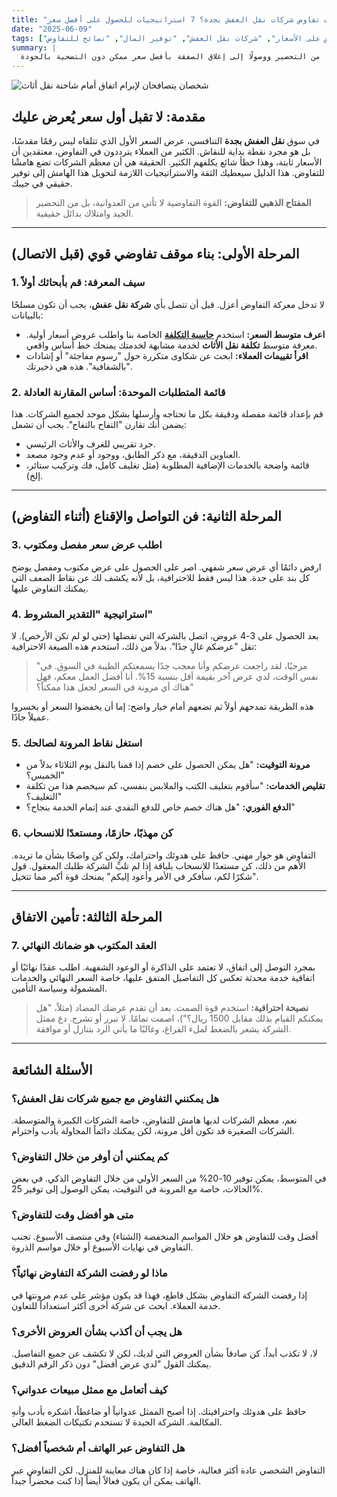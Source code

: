 ```yaml
---
title: "كيف تفاوض شركات نقل العفش بجدة؟ 7 استراتيجيات للحصول على أفضل سعر"
date: "2025-06-09"
tags: ["التفاوض على الأسعار", "شركات نقل العفش", "توفير المال", "نصائح للتفاوض"]
summary: |
  تعلم فن التفاوض مع شركات نقل العفش في جدة. دليلنا يقدم 7 استراتيجيات فعالة، بدءًا من التحضير ووصولًا إلى إغلاق الصفقة بأفضل سعر ممكن دون التضحية بالجودة.
---
```


![شخصان يتصافحان لإبرام اتفاق أمام شاحنة نقل أثاث](/images/jeddah_moving_bidding_war.jpg)

## مقدمة: لا تقبل أول سعر يُعرض عليك

في سوق **نقل العفش بجدة** التنافسي، عرض السعر الأول الذي تتلقاه ليس رقمًا مقدسًا، بل هو مجرد نقطة بداية للنقاش. الكثير من العملاء يترددون في التفاوض، معتقدين أن الأسعار ثابتة، وهذا خطأ شائع يكلفهم الكثير. الحقيقة هي أن معظم الشركات تضع هامشًا للتفاوض. هذا الدليل سيعطيك الثقة والاستراتيجيات اللازمة لتحويل هذا الهامش إلى توفير حقيقي في جيبك.

> **المفتاح الذهبي للتفاوض:** القوة التفاوضية لا تأتي من العدوانية، بل من التحضير الجيد وامتلاك بدائل حقيقية.

---

## المرحلة الأولى: بناء موقف تفاوضي قوي (قبل الاتصال)

### 1. سيف المعرفة: قم بأبحاثك أولاً

لا تدخل معركة التفاوض أعزل. قبل أن تتصل بأي **شركة نقل عفش**، يجب أن تكون مسلحًا بالبيانات:
*   **اعرف متوسط السعر:** استخدم **[حاسبة التكلفة](/calculator)** الخاصة بنا واطلب عروض أسعار أولية. معرفة متوسط **تكلفة نقل الأثاث** لخدمة مشابهة لخدمتك يمنحك خط أساس واقعي.
*   **اقرأ تقييمات العملاء:** ابحث عن شكاوى متكررة حول "رسوم مفاجئة" أو إشادات "بالشفافية". هذه هي ذخيرتك.

### 2. قائمة المتطلبات الموحدة: أساس المقارنة العادلة

قم بإعداد قائمة مفصلة ودقيقة بكل ما تحتاجه وأرسلها بشكل موحد لجميع الشركات. هذا يضمن أنك تقارن "التفاح بالتفاح". يجب أن تشمل:
*   جرد تقريبي للغرف والأثاث الرئيسي.
*   العناوين الدقيقة، مع ذكر الطابق، ووجود أو عدم وجود مصعد.
*   قائمة واضحة بالخدمات الإضافية المطلوبة (مثل تغليف كامل، فك وتركيب ستائر، إلخ).

---

## المرحلة الثانية: فن التواصل والإقناع (أثناء التفاوض)

### 3. اطلب عرض سعر مفصل ومكتوب

ارفض دائمًا أي عرض سعر شفهي. اصر على الحصول على عرض مكتوب ومفصل يوضح كل بند على حدة. هذا ليس فقط للاحترافية، بل لأنه يكشف لك عن نقاط الضعف التي يمكنك التفاوض عليها.

### 4. استراتيجية "التقدير المشروط"

بعد الحصول على 3-4 عروض، اتصل بالشركة التي تفضلها (حتى لو لم تكن الأرخص). لا تقل "عرضكم غالٍ جدًا". بدلاً من ذلك، استخدم هذه الصيغة الاحترافية:
> "مرحبًا، لقد راجعت عرضكم وأنا معجب جدًا بسمعتكم الطيبة في السوق. في نفس الوقت، لدي عرض آخر بقيمة أقل بنسبة 15%. أنا أفضل العمل معكم، فهل هناك أي مرونة في السعر لجعل هذا ممكناً؟"

هذه الطريقة تمدحهم أولاً ثم تضعهم أمام خيار واضح: إما أن يخفضوا السعر أو يخسروا عميلاً جادًا.

### 5. استغل نقاط المرونة لصالحك

*   **مرونة التوقيت:** "هل يمكن الحصول على خصم إذا قمنا بالنقل يوم الثلاثاء بدلاً من الخميس؟"
*   **تقليص الخدمات:** "سأقوم بتغليف الكتب والملابس بنفسي، كم سيخصم هذا من تكلفة التغليف؟"
*   **الدفع الفوري:** "هل هناك خصم خاص للدفع النقدي عند إتمام الخدمة بنجاح؟"

### 6. كن مهذبًا، حازمًا، ومستعدًا للانسحاب

التفاوض هو حوار مهني. حافظ على هدوئك واحترامك، ولكن كن واضحًا بشأن ما تريده. الأهم من ذلك، كن مستعدًا للانسحاب بلباقة إذا لم تلبِّ الشركة طلبك المعقول. قول "شكرًا لكم، سأفكر في الأمر وأعود إليكم" يمنحك قوة أكبر مما تتخيل.

---

## المرحلة الثالثة: تأمين الاتفاق

### 7. العقد المكتوب هو ضمانك النهائي

بمجرد التوصل إلى اتفاق، لا تعتمد على الذاكرة أو الوعود الشفهية. اطلب عقدًا نهائيًا أو اتفاقية خدمة محدثة تعكس كل التفاصيل المتفق عليها، خاصة السعر النهائي والخدمات المشمولة وسياسة التأمين.

> **نصيحة احترافية:** استخدم قوة الصمت. بعد أن تقدم عرضك المضاد (مثلاً، "هل يمكنكم القيام بذلك مقابل 1500 ريال؟")، اصمت تمامًا. لا تبرر أو تشرح. دع ممثل الشركة يشعر بالضغط لملء الفراغ، وغالبًا ما يأتي الرد بتنازل أو موافقة.

---

## الأسئلة الشائعة

### هل يمكنني التفاوض مع جميع شركات نقل العفش؟
نعم، معظم الشركات لديها هامش للتفاوض، خاصة الشركات الكبيرة والمتوسطة. الشركات الصغيرة قد تكون أقل مرونة، لكن يمكنك دائماً المحاولة بأدب واحترام.

### كم يمكنني أن أوفر من خلال التفاوض؟
في المتوسط، يمكن توفير 10-20% من السعر الأولي من خلال التفاوض الذكي. في بعض الحالات، خاصة مع المرونة في التوقيت، يمكن الوصول إلى توفير 25%.

### متى هو أفضل وقت للتفاوض؟
أفضل وقت للتفاوض هو خلال المواسم المنخفضة (الشتاء) وفي منتصف الأسبوع. تجنب التفاوض في نهايات الأسبوع أو خلال مواسم الذروة.

### ماذا لو رفضت الشركة التفاوض نهائياً؟
إذا رفضت الشركة التفاوض بشكل قاطع، فهذا قد يكون مؤشر على عدم مرونتها في خدمة العملاء. ابحث عن شركة أخرى أكثر استعداداً للتعاون.

### هل يجب أن أكذب بشأن العروض الأخرى؟
لا، لا تكذب أبداً. كن صادقاً بشأن العروض التي لديك، لكن لا تكشف عن جميع التفاصيل. يمكنك القول "لدي عرض أفضل" دون ذكر الرقم الدقيق.

### كيف أتعامل مع ممثل مبيعات عدواني؟
حافظ على هدوئك واحترافيتك. إذا أصبح الممثل عدوانياً أو ضاغطاً، اشكره بأدب وأنهِ المكالمة. الشركة الجيدة لا تستخدم تكتيكات الضغط العالي.

### هل التفاوض عبر الهاتف أم شخصياً أفضل؟
التفاوض الشخصي عادة أكثر فعالية، خاصة إذا كان هناك معاينة للمنزل. لكن التفاوض عبر الهاتف يمكن أن يكون فعالاً أيضاً إذا كنت محضراً جيداً.